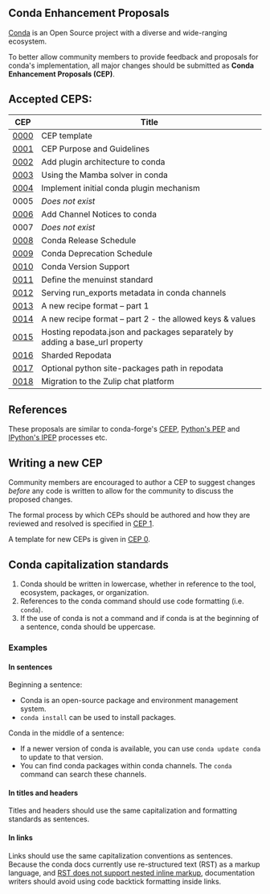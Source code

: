 ## Conda Enhancement Proposals

[Conda](https://docs.conda.io/) is an Open Source project with a diverse and wide-ranging ecosystem.

To better allow community members to provide feedback and proposals
for conda's implementation, all major changes should be submitted as
**Conda Enhancement Proposals (CEP)**.

## Accepted CEPS:

| CEP | Title |
| --- | ------- |
| [0000](cep-0000.md) | CEP template  |
| [0001](cep-0001.md) | CEP Purpose and Guidelines  |
| [0002](cep-0002.md) | Add plugin architecture to conda |
| [0003](cep-0003.md) | Using the Mamba solver in conda |
| [0004](cep-0004.md) | Implement initial conda plugin mechanism |
| 0005 | _Does not exist_ |
| [0006](cep-0006.md) | Add Channel Notices to conda
| 0007 | _Does not exist_ |
| [0008](cep-0008.md) | Conda Release Schedule |
| [0009](cep-0009.md) | Conda Deprecation Schedule |
| [0010](cep-0010.md) | Conda Version Support |
| [0011](cep-0011.md) | Define the menuinst standard |
| [0012](cep-0012.md) | Serving run_exports metadata in conda channels |
| [0013](cep-0013.md) | A new recipe format – part 1 |
| [0014](cep-0014.md) | A new recipe format – part 2 - the allowed keys & values |
| [0015](cep-0015.md) | Hosting repodata.json and packages separately by adding a base_url property |
| [0016](cep-0016.md) | Sharded Repodata |
| [0017](cep-0017.md) | Optional python site-packages path in repodata |
| [0018](cep-0018.md) | Migration to the Zulip chat platform |

## References

These proposals are similar to conda-forge's [CFEP](https://github.com/conda-forge/cfep),
[Python's PEP](https://www.python.org/dev/peps/) and [IPython's IPEP](https://github.com/ipython/ipython/wiki/IPEPs:-IPython-Enhancement-Proposals) processes etc.

## Writing a new CEP

Community members are encouraged to author a CEP to suggest changes *before*
any code is written to allow for the community to discuss the proposed changes.

The formal process by which CEPs should be authored and how they are reviewed
and resolved is specified in [CEP 1](https://github.com/conda/ceps/blob/main/cep-0001.md).

A template for new CEPs is given in [CEP 0](https://github.com/conda/ceps/blob/main/cep-0000.md).

## Conda capitalization standards

1. Conda should be written in lowercase, whether in reference to the tool, ecosystem, packages, or organization.
2. References to the conda command should use code formatting (i.e. `conda`).
3. If the use of conda is not a command and if conda is at the beginning of a sentence, conda should be uppercase.

### Examples

#### In sentences

Beginning a sentence:

- Conda is an open-source package and environment management system.
- `conda install` can be used to install packages.

Conda in the middle of a sentence:

- If a newer version of conda is available, you can use `conda update conda` to update to that version.
- You can find conda packages within conda channels. The `conda` command can search these channels.

#### In titles and headers

Titles and headers should use the same capitalization and formatting standards as sentences.

#### In links

Links should use the same capitalization conventions as sentences. Because the conda docs currently use re-structured text (RST) as a markup language, and [RST does not support nested inline markup](https://docutils.sourceforge.io/FAQ.html#is-nested-inline-markup-possible), documentation writers should avoid using code backtick formatting inside links.
